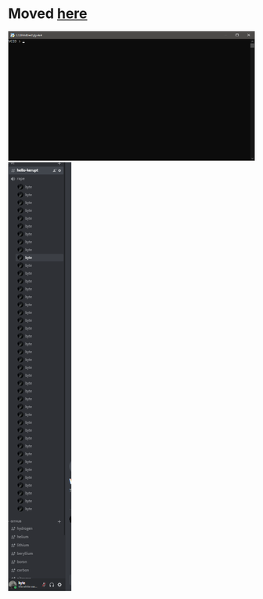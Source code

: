 <!DOCTYPE html>
# Moved [here](https://github.com/blubware/hivemind)
<img src="github_assets/banner.png">
<img src="github_assets/showcase.png">
